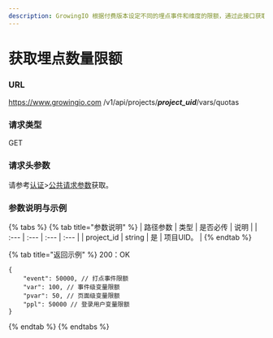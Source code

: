 ```yaml
---
description: GrowingIO 根据付费版本设定不同的埋点事件和维度的限额，通过此接口获取您项目的限额。
---
```


# 获取埋点数量限额

### URL

https://www.growingio.com /v1/api/projects/_**project\_uid**_/vars/quotas

### 请求类型

GET

### 请求头参数

请参考[认证](../authenticate/)&gt;[公共请求参数](../authenticate/head-parameter.md)获取。

### 参数说明与示例

{% tabs %}
{% tab title="参数说明" %}
| 路径参数 | 类型 | 是否必传 | 说明 |
| :--- | :--- | :--- | :--- |
| project\_id | string | 是 | 项目UID。 |
{% endtab %}

{% tab title="返回示例" %}
200：OK

```text
{
    "event": 50000, // 打点事件限额
    "var": 100, // 事件级变量限额
    "pvar": 50, // 页面级变量限额
    "ppl": 50000 // 登录用户变量限额
}
```
{% endtab %}
{% endtabs %}

